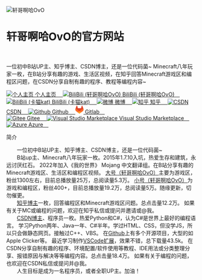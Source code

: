 <link rel="stylesheet" href="https://fonts.googleapis.com/css?family=Open+Sans:300,300italic,400,400italic,600,600italic%7CNoto+Serif:400,400italic,700,700italic%7CDroid+Sans+Mono:400,700" >
<link rel="stylesheet" type="text/css" href="css/main.css">
<link rel="stylesheet" type="text/css" href="css/xuan.css">

<div id="header">
    <p>
        <div class="righticon">
            <img src="https://pic1.zhimg.com/v2-034e4491e6713632f718100cc4dbd697_xl.jpg?source=32738c0c" width="100" alt="轩哥啊哈OvO">
        </div>
    </p>
    <h1>轩哥啊哈OvO的官方网站</h1>
    <br>
    <div class="introduction">
        <p>
            一位初中B站UP主、知乎博主、CSDN博主，还是一位代码菌~
            Minecraft八年玩家一枚，在B站分享有趣的游戏、生活区视频，在知乎回答Minecraft游戏区和编程区问题，在CSDN分享自制有趣的程序、教程等编程内容~</p>
        <p>
            <a href="https://xuangeaha.github.io">
                <img src="https://pic1.zhimg.com/v2-034e4491e6713632f718100cc4dbd697_xl.jpg?source=32738c0c" width="24" alt="个人主页">
                个人主页&emsp;
            </a>
            <a href="https://space.bilibili.com/1312327974">
                <img src="https://www.bilibili.com/favicon.ico" width="20" alt="BiliBili (轩哥啊哈OvO)">
                BiliBili (轩哥啊哈OvO)&emsp;
            </a>
            <a href="https://space.bilibili.com/1865984682">
                <img src="https://www.bilibili.com/favicon.ico" width="20" alt="BiliBili (卡猫kat)">
                BiliBili (卡猫kat)&emsp;
            </a>
            <a href="https://weibo.com/u/6217814344">
                <img src="https://weibo.com/favicon.ico" width="20" alt="微博">
                微博&emsp;
            </a>
            <a href="https://www.zhihu.com/people/xuangeaha">
                <img src="https://www.zhihu.com/favicon.ico" width="20" alt="知乎">
                知乎&emsp;
            </a>
            <a href="https://xuangeaha.blog.csdn.net">
                <img src="https://blog.csdn.net/favicon.ico" width="20" alt="CSDN">
                CSDN&emsp;
            </a>
            <a href="https://github.com/Xuangeaha">
                <img src="assets/image/github/favicon.ico" width="22" alt="Github">
                Github&emsp;
            </a>
            <a href="https://gitlab.com/Xuangeaha">
                <img src="assets/image/gitlab/favicon.png" width="22" alt="Gitlab">
                Gitlab&emsp;
            </a><br>
            <a href="https://gitee.com/xuangeaha">
                <img src="https://gitee.com/favicon.ico" width="20" alt="Gitee">
                Gitee&emsp;
            </a>
            <a href="https://marketplace.visualstudio.com/publishers/XuangeAha">
                <img src="assets/image/vsce/favicon.ico" width="22" alt="Visual Studio Marketplace">
                Visual Studio Marketplace&emsp;
            </a>
            <a href="https://dev.azure.com/XuangeAha">
                <img src="assets/image/azure/favicon.ico" width="22" alt="Azure">
                Azure&emsp;
            </a>
        </p>
    </div>
</div>
<div id="content">
    <div class="sidebarblock">
        <div class="content">
            <div class="title">简介</div>
            <div class="paragraph">
                <p>
                    &emsp;&emsp;一位初中B站UP主、知乎博主、CSDN博主，还是一位代码菌~<br>
                    &emsp;&emsp;B站up主、Minecraft八年玩家一枚。2015年1.7.10入坑，热爱生存和建筑，永远讨厌红石。
                    2022年加入《我的世界》 Mojang 中文翻译组。在B站分享有趣的Minecraft游戏区、生活区和编程区视频。
                    <a href="https://space.bilibili.com/1312327974">大号（轩哥啊哈OvO）</a>主要为游戏区，粉丝1300左右，目前总播放量25万，总阅读量5.3万。
                    <a href="https://space.bilibili.com/1865984682">小号（轩哥啊哈OvO）</a>为游戏和编程区，粉丝400+，目前总播放量19.2万，总阅读量5万。随缘更新，切勿催更。<br>
                    &emsp;&emsp;<a href="https://www.zhihu.com/people/xuangeaha">知乎博主</a>一枚，回答编程区和Minecraft游戏区问题。总点击量12.2万。
                    如果有关于MC或编程的问题，欢迎在知乎私信或提问并邀请或@我。<br>
                    &emsp;&emsp;<a href="https://xuangeaha.blog.csdn.net">CSDN博主</a>、程序员一枚。热爱Python和C#，认为C#是世界上最好的编程语言。
                    学习Python两年、Java一年、C#半年。学过HTML、CSS，但没学JS，所以只会做静态网页。接触过C++、VBS。
                    在<a href="https://github.com/Xuangeaha">Github</a>上有多个开源项目，大型的如Apple Clicker等。
                    最近学习制作<a href="https://marketplace.visualstudio.com/publishers/XuangeAha">VSCode扩展</a>，效果不错，总下载量43.5k。
                    在CSDN分享自制有趣的程序、环境配置/软件使用等教程、IDE用法或分类整理分享、报错原因与解决等等编程内容。总点击量18.4万。
                    如果有关于编程的问题，也欢迎在CSDN私信或提问并@我。<br>
                    &emsp;&emsp;人生目标是成为一名程序员，或者全职UP主。加油！
                </p>
            </div>
        </div>
    </div>
</div>
